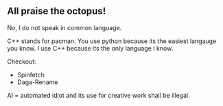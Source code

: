 ## All praise the octopus!

No, I do not speak in common language.

C++ stands for pacman. You use python because its the easiest langauge you know. I use C++ because its the only language I know.

Checkout:
- Spinfetch
- Daga-Rename




AI = automated idiot and its use for creative work shall be illegal.
